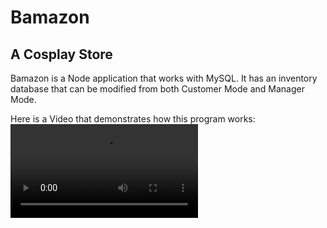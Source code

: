 # Bamazon
## A Cosplay Store

Bamazon is a Node application that works with MySQL. It has an inventory database that can be modified from both Customer Mode and Manager Mode.

Here is a Video that demonstrates how this program works:
![Demo Video](bamazonDemo.webm)